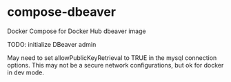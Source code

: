 # compose-dbeaver

Docker Compose for Docker Hub dbeaver image

TODO: initialize DBeaver admin

May need to set allowPublicKeyRetrieval to TRUE in the mysql connection options.
This may not be a secure network configurations, but ok for docker in dev mode.

